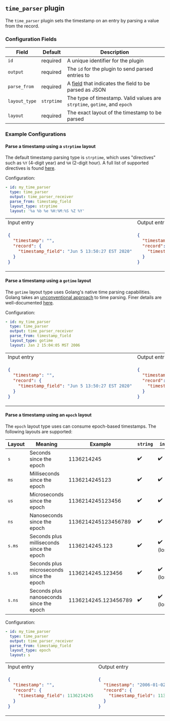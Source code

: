 ## `time_parser` plugin

The `time_parser` plugin sets the timestamp on an entry by parsing a value from the record.

### Configuration Fields

| Field         | Default    | Description                                                                      |
| ---           | ---        | ---                                                                              |
| `id`          | required   | A unique identifier for the plugin                                               |
| `output`      | required   | The `id` for the plugin to send parsed entries to                                |
| `parse_from`  | required   | A [field](/docs/field.md) that indicates the field to be parsed as JSON          |
| `layout_type` | `strptime` | The type of timestamp. Valid values are `strptime`, `gotime`, and `epoch`        |
| `layout`      | required   | The exact layout of the timestamp to be parsed                                   |


### Example Configurations


#### Parse a timestamp using a `strptime` layout

The default timestamp parsing type is `strptime`, which uses "directives" such as `%Y` (4-digit year) and `%H` (2-digit hour). A full list of supported directives is found [here](https://github.com/BlueMedora/ctimefmt/blob/3e07deba22cf7a753f197ef33892023052f26614/ctimefmt.go#L63).

Configuration:
```yaml
- id: my_time_parser
  type: time_parser
  output: time_parser_receiver
  parse_from: timestamp_field
  layout_type: strptime
  layout: '%a %b %e %H:%M:%S %Z %Y'
```

<table>
<tr><td> Input entry </td> <td> Output entry </td></tr>
<tr>
<td>

```json
{
  "timestamp": "",
  "record": {
    "timestamp_field": "Jun 5 13:50:27 EST 2020"
  }
}
```

</td>
<td>

```json
{
  "timestamp": "2020-06-05T13:50:27-05:00",
  "record": {
    "timestamp_field": "Jun 5 13:50:27 EST 2020"
  }
}
```

</td>
</tr>
</table>

#### Parse a timestamp using a `gotime` layout

The `gotime` layout type uses Golang's native time parsing capabilities. Golang takes an [unconventional approach](https://www.pauladamsmith.com/blog/2011/05/go_time.html) to time parsing. Finer details are well-documented [here](https://golang.org/src/time/format.go?s=25102:25148#L9).

Configuration:
```yaml
- id: my_time_parser
  type: time_parser
  output: time_parser_receiver
  parse_from: timestamp_field
  layout_type: gotime
  layout: Jan 2 15:04:05 MST 2006
```

<table>
<tr><td> Input entry </td> <td> Output entry </td></tr>
<tr>
<td>

```json
{
  "timestamp": "",
  "record": {
    "timestamp_field": "Jun 5 13:50:27 EST 2020"
  }
}
```

</td>
<td>

```json
{
  "timestamp": "2020-06-05T13:50:27-05:00",
  "record": {
    "timestamp_field": "Jun 5 13:50:27 EST 2020"
  }
}
```

</td>
</tr>
</table>

#### Parse a timestamp using an `epoch` layout

The `epoch` layout type uses can consume epoch-based timestamps. The following layouts are supported:

| Layout | Meaning                                   | Example              | `string` | `int64`    | `float64`  |
| ---    | ---                                       | ---                  | ---      | ---        | ---        |
| `s`    | Seconds since the epoch                   | 1136214245           | :heavy_check_mark:      | :heavy_check_mark:        | :heavy_check_mark:        |
| `ms`   | Milliseconds since the epoch              | 1136214245123        | :heavy_check_mark:      | :heavy_check_mark:        | :heavy_check_mark:        |
| `us`   | Microseconds since the epoch              | 1136214245123456     | :heavy_check_mark:      | :heavy_check_mark:        | :heavy_check_mark:        |
| `ns`   | Nanoseconds since the epoch               | 1136214245123456789  | :heavy_check_mark:      | :heavy_check_mark:        | :heavy_check_mark: (lossy) |
| `s.ms` | Seconds plus milliseconds since the epoch | 1136214245.123       | :heavy_check_mark:      | :heavy_check_mark: (lossy) | :heavy_check_mark:        |
| `s.us` | Seconds plus microseconds since the epoch | 1136214245.123456    | :heavy_check_mark:      | :heavy_check_mark: (lossy) | :heavy_check_mark:        |
| `s.ns` | Seconds plus nanoseconds since the epoch  | 1136214245.123456789 | :heavy_check_mark:      | :heavy_check_mark: (lossy) | :heavy_check_mark: (lossy) |

Configuration:
```yaml
- id: my_time_parser
  type: time_parser
  output: time_parser_receiver
  parse_from: timestamp_field
  layout_type: epoch
  layout: s
```

<table>
<tr><td> Input entry </td> <td> Output entry </td></tr>
<tr>
<td>

```json
{
  "timestamp": "",
  "record": {
    "timestamp_field": 1136214245
  }
}
```

</td>
<td>

```json
{
  "timestamp": "2006-01-02T15:04:05-07:00",
  "record": {
    "timestamp_field": 1136214245
  }
}
```

</td>
</tr>
</table>